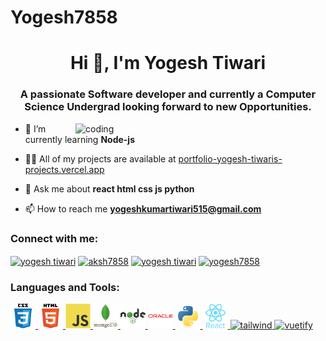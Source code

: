 ﻿# Yogesh7858
<h1 align="center">Hi 👋, I'm Yogesh Tiwari</h1>
<h3 align="center">A passionate Software developer and currently a Computer Science Undergrad looking forward to new Opportunities.</h3>
<img align="right" alt="coding" width="400" src="https://www.google.com/url?sa=i&url=http%3A%2F%2Fwww.bensmarketus.com%2Fchill-coding-programming-lo-fi-animation-%5Broyalty-free-stock-bb-18061620&psig=AOvVaw3Uy2g2AplElV_3BBMsTYDn&ust=1715926291319000&source=images&cd=vfe&opi=89978449&ved=0CBEQjRxqFwoTCLjiuN_BkYYDFQAAAAAdAAAAABAP">

- 🌱 I’m currently learning **Node-js**

- 👨‍💻 All of my projects are available at [portfolio-yogesh-tiwaris-projects.vercel.app](portfolio-yogesh-tiwaris-projects.vercel.app)

- 💬 Ask me about **react html css js python**

- 📫 How to reach me **yogeshkumartiwari515@gmail.com**

<h3 align="left">Connect with me:</h3>
<p align="left">
<a href="https://linkedin.com/in/yogesh tiwari" target="blank"><img align="center" src="https://raw.githubusercontent.com/rahuldkjain/github-profile-readme-generator/master/src/images/icons/Social/linked-in-alt.svg" alt="yogesh tiwari" height="30" width="40" /></a>
<a href="https://instagram.com/aksh7858" target="blank"><img align="center" src="https://raw.githubusercontent.com/rahuldkjain/github-profile-readme-generator/master/src/images/icons/Social/instagram.svg" alt="aksh7858" height="30" width="40" /></a>
<a href="https://www.hackerrank.com/yogesh tiwari" target="blank"><img align="center" src="https://raw.githubusercontent.com/rahuldkjain/github-profile-readme-generator/master/src/images/icons/Social/hackerrank.svg" alt="yogesh tiwari" height="30" width="40" /></a>
<a href="https://www.leetcode.com/yogesh7858" target="blank"><img align="center" src="https://raw.githubusercontent.com/rahuldkjain/github-profile-readme-generator/master/src/images/icons/Social/leet-code.svg" alt="yogesh7858" height="30" width="40" /></a>
</p>

<h3 align="left">Languages and Tools:</h3>
<p align="left"> <a href="https://www.w3schools.com/css/" target="_blank" rel="noreferrer"> <img src="https://raw.githubusercontent.com/devicons/devicon/master/icons/css3/css3-original-wordmark.svg" alt="css3" width="40" height="40"/> </a> <a href="https://www.w3.org/html/" target="_blank" rel="noreferrer"> <img src="https://raw.githubusercontent.com/devicons/devicon/master/icons/html5/html5-original-wordmark.svg" alt="html5" width="40" height="40"/> </a> <a href="https://developer.mozilla.org/en-US/docs/Web/JavaScript" target="_blank" rel="noreferrer"> <img src="https://raw.githubusercontent.com/devicons/devicon/master/icons/javascript/javascript-original.svg" alt="javascript" width="40" height="40"/> </a> <a href="https://www.mongodb.com/" target="_blank" rel="noreferrer"> <img src="https://raw.githubusercontent.com/devicons/devicon/master/icons/mongodb/mongodb-original-wordmark.svg" alt="mongodb" width="40" height="40"/> </a> <a href="https://nodejs.org" target="_blank" rel="noreferrer"> <img src="https://raw.githubusercontent.com/devicons/devicon/master/icons/nodejs/nodejs-original-wordmark.svg" alt="nodejs" width="40" height="40"/> </a> <a href="https://www.oracle.com/" target="_blank" rel="noreferrer"> <img src="https://raw.githubusercontent.com/devicons/devicon/master/icons/oracle/oracle-original.svg" alt="oracle" width="40" height="40"/> </a> <a href="https://www.python.org" target="_blank" rel="noreferrer"> <img src="https://raw.githubusercontent.com/devicons/devicon/master/icons/python/python-original.svg" alt="python" width="40" height="40"/> </a> <a href="https://reactjs.org/" target="_blank" rel="noreferrer"> <img src="https://raw.githubusercontent.com/devicons/devicon/master/icons/react/react-original-wordmark.svg" alt="react" width="40" height="40"/> </a> <a href="https://tailwindcss.com/" target="_blank" rel="noreferrer"> <img src="https://www.vectorlogo.zone/logos/tailwindcss/tailwindcss-icon.svg" alt="tailwind" width="40" height="40"/> </a> <a href="https://vuetifyjs.com/en/" target="_blank" rel="noreferrer"> <img src="https://bestofjs.org/logos/vuetify.svg" alt="vuetify" width="40" height="40"/> </a> </p>
